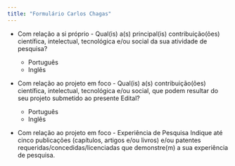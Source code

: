 ```yaml
---
title: "Formulário Carlos Chagas"
---
```


- Com relação a si próprio - Qual(is) a(s) principal(is)
  contribuição(ões) científica, intelectual, tecnológica e/ou social da
  sua atividade de pesquisa?
  - Português
  - Inglês

- Com relação ao projeto em foco - Qual(is) a(s) contribuição(ões)
  científica, intelectual, tecnológica e/ou social, que podem resultar
  do seu projeto submetido ao presente Edital?
  - Português
  - Inglês

-  Com relação ao projeto em foco - Experiência de Pesquisa Indique até
   cinco publicações (capítulos, artigos e/ou livros) e/ou patentes
   requeridas/concedidas/licenciadas que demonstre(m) a sua experiência
   de pesquisa. 

